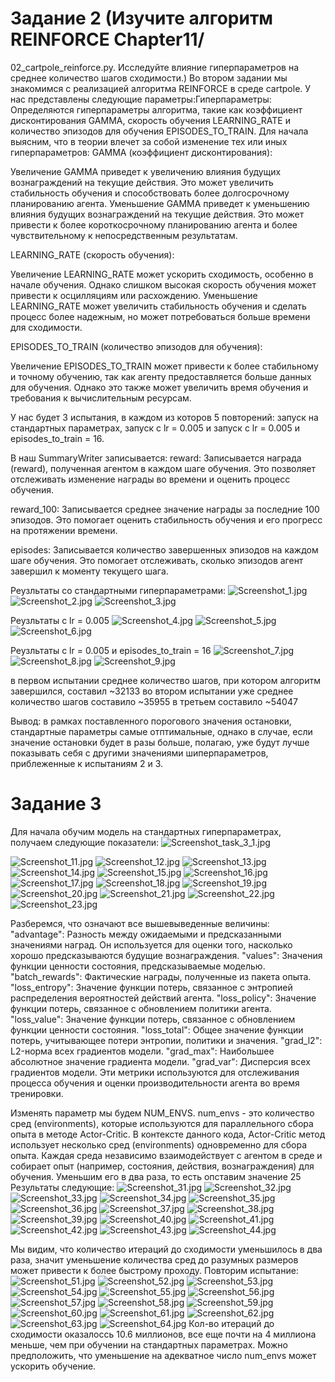 # Задание 2 (Изучите алгоритм REINFORCE Chapter11/
02_cartpole_reinforce.py. Исследуйте влияние гиперпараметров на среднее количество шагов сходимости.)
Во втором задании мы знакомимся с реализацией алгоритма REINFORCE в среде cartpole.
У нас представлены следующие параметры:Гиперпараметры: Определяются гиперпараметры алгоритма, такие как коэффициент дисконтирования GAMMA, скорость обучения LEARNING_RATE и количество эпизодов для обучения EPISODES_TO_TRAIN.
Для начала выясним, что в теории влечет за собой изменение тех или иных гиперпараметров:
GAMMA (коэффициент дисконтирования):

Увеличение GAMMA приведет к увеличению влияния будущих вознаграждений на текущие действия. Это может увеличить стабильность обучения и способствовать более долгосрочному планированию агента.
Уменьшение GAMMA приведет к уменьшению влияния будущих вознаграждений на текущие действия. Это может привести к более короткосрочному планированию агента и более чувствительному к непосредственным результатам.

LEARNING_RATE (скорость обучения):

Увеличение LEARNING_RATE может ускорить сходимость, особенно в начале обучения. Однако слишком высокая скорость обучения может привести к осцилляциям или расхождению.
Уменьшение LEARNING_RATE может увеличить стабильность обучения и сделать процесс более надежным, но может потребоваться больше времени для сходимости.

EPISODES_TO_TRAIN (количество эпизодов для обучения):

Увеличение EPISODES_TO_TRAIN может привести к более стабильному и точному обучению, так как агенту предоставляется больше данных для обучения.
Однако это также может увеличить время обучения и требования к вычислительным ресурсам.

У нас будет 3 испытания, в каждом из которов 5 повторений: запуск на стандартных параметрах, запуск с lr = 0.005
и запуск с lr = 0.005 и episodes_to_train = 16.

В наш SummaryWriter записывается:
reward: Записывается награда (reward), полученная агентом в каждом шаге обучения. Это позволяет отслеживать изменение награды во времени и оценить процесс обучения.

reward_100: Записывается среднее значение награды за последние 100 эпизодов. Это помогает оценить стабильность обучения и его прогресс на протяжении времени.

episodes: Записывается количество завершенных эпизодов на каждом шаге обучения. Это помогает отслеживать, сколько эпизодов агент завершил к моменту текущего шага.

Реузльтаты со стандартными гиперпараметрами:
![Screenshot_1.jpg](imgs_sem_6%2FScreenshot_1.jpg)
![Screenshot_2.jpg](imgs_sem_6%2FScreenshot_2.jpg)
![Screenshot_3.jpg](imgs_sem_6%2FScreenshot_3.jpg)

Реузльтаты с lr = 0.005
![Screenshot_4.jpg](imgs_sem_6%2FScreenshot_4.jpg)
![Screenshot_5.jpg](imgs_sem_6%2FScreenshot_5.jpg)
![Screenshot_6.jpg](imgs_sem_6%2FScreenshot_6.jpg)

Реузльтаты с lr = 0.005 и episodes_to_train = 16
![Screenshot_7.jpg](imgs_sem_6%2FScreenshot_7.jpg)
![Screenshot_8.jpg](imgs_sem_6%2FScreenshot_8.jpg)
![Screenshot_9.jpg](imgs_sem_6%2FScreenshot_9.jpg)

в первом испытании среднее количество шагов, при котором алгоритм завершился, составил ~32133
во втором испытании уже среднее количество шагов составило ~35955
в третьем составило ~54047

Вывод: в рамках поставленного порогового значения остановки, стандартные параметры самые отптимальные,
однако в случае, если значение остановки будет в разы больше, полагаю, уже будут лучше показывать себя с другими значениями шиперпараметров, приблеженные к испытаниям 2 и 3.

# Задание 3
Для начала обучим модель на стандартных гиперпараметрах, получаем следующие показатели:
![Screenshot_task_3_1.jpg](imgs_sem_6%2FScreenshot_task_3_1.jpg)

![Screenshot_11.jpg](imgs_sem_6%2FScreenshot_11.jpg)
![Screenshot_12.jpg](imgs_sem_6%2FScreenshot_12.jpg)
![Screenshot_13.jpg](imgs_sem_6%2FScreenshot_13.jpg)
![Screenshot_14.jpg](imgs_sem_6%2FScreenshot_14.jpg)
![Screenshot_15.jpg](imgs_sem_6%2FScreenshot_15.jpg)
![Screenshot_16.jpg](imgs_sem_6%2FScreenshot_16.jpg)
![Screenshot_17.jpg](imgs_sem_6%2FScreenshot_17.jpg)
![Screenshot_18.jpg](imgs_sem_6%2FScreenshot_18.jpg)
![Screenshot_19.jpg](imgs_sem_6%2FScreenshot_19.jpg)
![Screenshot_20.jpg](imgs_sem_6%2FScreenshot_20.jpg)
![Screenshot_21.jpg](imgs_sem_6%2FScreenshot_21.jpg)
![Screenshot_22.jpg](imgs_sem_6%2FScreenshot_22.jpg)
![Screenshot_23.jpg](imgs_sem_6%2FScreenshot_23.jpg)

Разберемся, что означают все вышевыведенные величины:
"advantage": Разность между ожидаемыми и предсказанными значениями наград. Он используется для оценки того, насколько хорошо предсказываются будущие вознаграждения.
"values": Значения функции ценности состояния, предсказываемые моделью.
"batch_rewards": Фактические награды, полученные из пакета опыта.
"loss_entropy": Значение функции потерь, связанное с энтропией распределения вероятностей действий агента.
"loss_policy": Значение функции потерь, связанное с обновлением политики агента.
"loss_value": Значение функции потерь, связанное с обновлением функции ценности состояния.
"loss_total": Общее значение функции потерь, учитывающее потери энтропии, политики и значения.
"grad_l2": L2-норма всех градиентов модели.
"grad_max": Наибольшее абсолютное значение градиента модели.
"grad_var": Дисперсия всех градиентов модели.
Эти метрики используются для отслеживания процесса обучения и оценки производительности агента во время тренировки.

Изменять параметр мы будем NUM_ENVS.
num_envs - это количество сред (environments), которые используются для параллельного сбора опыта в методе Actor-Critic. В контексте данного кода, Actor-Critic метод использует несколько сред (environments) одновременно для сбора опыта. Каждая среда независимо взаимодействует с агентом в среде и собирает опыт (например, состояния, действия, вознаграждения) для обучения.
Уменьшим его в два раза, то есть опставим значение 25
Результаты следующие:
![Screenshot_31.jpg](imgs_sem_6%2FScreenshot_31.jpg)
![Screenshot_32.jpg](imgs_sem_6%2FScreenshot_32.jpg)
![Screenshot_33.jpg](imgs_sem_6%2FScreenshot_33.jpg)
![Screenshot_34.jpg](imgs_sem_6%2FScreenshot_34.jpg)
![Screenshot_35.jpg](imgs_sem_6%2FScreenshot_35.jpg)
![Screenshot_36.jpg](imgs_sem_6%2FScreenshot_36.jpg)
![Screenshot_37.jpg](imgs_sem_6%2FScreenshot_37.jpg)
![Screenshot_38.jpg](imgs_sem_6%2FScreenshot_38.jpg)
![Screenshot_39.jpg](imgs_sem_6%2FScreenshot_39.jpg)
![Screenshot_40.jpg](imgs_sem_6%2FScreenshot_40.jpg)
![Screenshot_41.jpg](imgs_sem_6%2FScreenshot_41.jpg)
![Screenshot_42.jpg](imgs_sem_6%2FScreenshot_42.jpg)
![Screenshot_43.jpg](imgs_sem_6%2FScreenshot_43.jpg)
![Screenshot_44.jpg](imgs_sem_6%2FScreenshot_44.jpg)

Мы видим, что количество итераций до сходимости уменьшилось в два раза, значит уменьшение количества сред до разумных размеров может привести к более быстрому проходу.
Повторим испытание:
![Screenshot_51.jpg](imgs_sem_6%2FScreenshot_51.jpg)
![Screenshot_52.jpg](imgs_sem_6%2FScreenshot_52.jpg)
![Screenshot_53.jpg](imgs_sem_6%2FScreenshot_53.jpg)
![Screenshot_54.jpg](imgs_sem_6%2FScreenshot_54.jpg)
![Screenshot_55.jpg](imgs_sem_6%2FScreenshot_55.jpg)
![Screenshot_56.jpg](imgs_sem_6%2FScreenshot_56.jpg)
![Screenshot_57.jpg](imgs_sem_6%2FScreenshot_57.jpg)
![Screenshot_58.jpg](imgs_sem_6%2FScreenshot_58.jpg)
![Screenshot_59.jpg](imgs_sem_6%2FScreenshot_59.jpg)
![Screenshot_60.jpg](imgs_sem_6%2FScreenshot_60.jpg)
![Screenshot_61.jpg](imgs_sem_6%2FScreenshot_61.jpg)
![Screenshot_62.jpg](imgs_sem_6%2FScreenshot_62.jpg)
![Screenshot_63.jpg](imgs_sem_6%2FScreenshot_63.jpg)
![Screenshot_64.jpg](imgs_sem_6%2FScreenshot_64.jpg)
Кол-во итераций до сходимости оказалоссь 10.6 миллионов, все еще почти на 4 миллиона меньше, чем при обучении на стандартных параметрах.
Можно предположить, что уменьшение на адекватное число num_envs может ускорить обучение.